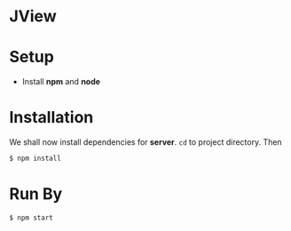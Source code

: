 # JView

# Setup
- Install **npm** and **node**

# Installation
We shall now install dependencies for **server**. `cd` to project directory. Then
```sh
$ npm install
```

# Run By
```sh
$ npm start
```